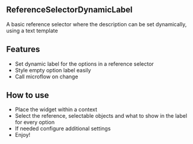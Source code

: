 ## ReferenceSelectorDynamicLabel
A basic reference selector where the description can be set dynamically, using a text template

## Features
- Set dynamic label for the options in a reference selector
- Style empty option label easily
- Call microflow on change

## How to use
- Place the widget within a context
- Select the reference, selectable objects and what to show in the label for every option
- If needed configure additional settings
- Enjoy!
